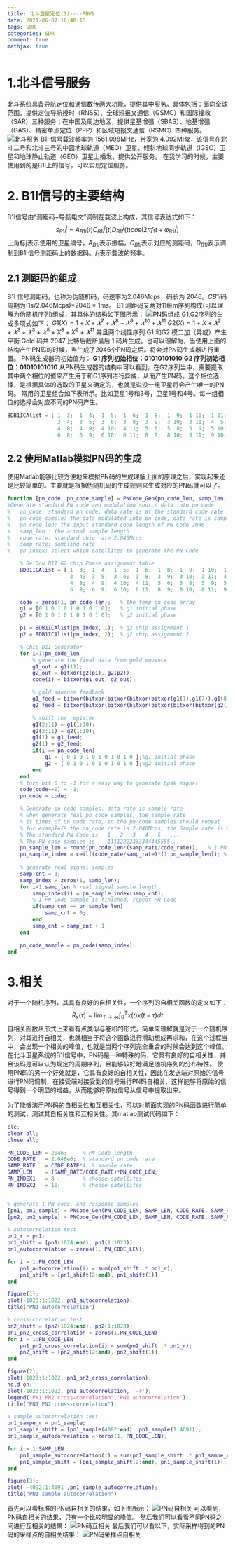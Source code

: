 ```yaml
---
title: 北斗卫星定位(1)----PN码
date: 2021-06-07 16:48:15
tags: SDR
categories: SDR
comment: true
mathjax: true
---
```

# 1.北斗信号服务
北斗系统具备导航定位和通信数传两大功能，提供其中服务。具体包括：面向全球范围，提供定位导航授时（RNSS）、全球短报文通信（GSMC）和国际搜救（SAR）三种服务；在中国及周边地区，提供星基增强（SBAS）、地基增强（GAS）、精密单点定位（PPP）和区域短报文通信（RSMC）四种服务。
![北斗服务](北斗卫星定位-1-PN码/PN码互相关.png)
B1I 信号载波频率为 1561.098MHz，带宽为 4.092MHz，该信号在北斗二号和北斗三号的中圆地球轨道（MEO）卫星、倾斜地球同步轨道（IGSO）卫星和地球静止轨道（GEO）卫星上播发，提供公开服务。
在我学习的时候，主要使用到的是B1I上的信号，可以实现定位服务。

# 2. B1I信号的主要结构
B1I信号由“测距码+导航电文”调制在载波上构成，其信号表达式如下：
$$
s_{B1I}^{j}=A_{B1I}(t)C_{B1I}^{j}(t)D_{B1I}^{j}(t)cos(2\pi f_{1}t + \varphi_{B1I}^{j})
$$
上角标j表示使用的卫星编号，$A_{B1I}$表示振幅，$C_{B1I}$表示对应的测距码，$D_{B1I}$表示调制到B1I信号测距码上的数据码。$f_{1}$表示载波的频率。

## 2.1 测距码的组成
B1I 信号测距码，也称为伪随机码，码速率为2.046Mcps，码长为 2046。𝐶𝐵1𝐼码周期为(1s/2.046Mcps)\*2046 = 1ms。
B1I测距码又两对11级m序列构成(可以理解为伪随机序列)组成，其具体的结构如下图所示：
![PN码组成](北斗卫星定位-1-PN码/PN码组成.png)
G1,G2序列的生成多项式如下：
$G1(X) = 1 + X + 𝑋^7 + 𝑋^8 + 𝑋^9 + 𝑋^{10} + 𝑋^{11}$
$G2(X) = 1 + X + 𝑋^2 + 𝑋^3 + 𝑋^3 + 𝑋^5 + X^8 + X^9 + 𝑋^{11}$
并且两个线性序列 G1 和G2 模二加（异或）产生平衡 Gold 码共 2047 比特后截断最后 1 码片生成。也可以理解为，当使用上面的结构产生PN码的时候，当生成了2046个PN码之后。将会对PN码生成器进行重置。
PN码生成器的初始值为：
**G1 序列初始相位：01010101010**
**G2 序列初始相位：01010101010**
从PN码生成器的结构中可以看到，在G2序列当中，需要提取其中两个相位的值来产生用于和G1序列进行异或，从而产生PN码。这个相位选择，是根据具体的选取的卫星来确定的，也就是说没一组卫星将会产生唯一的PN码。
常用的卫星组合如下表所示。比如卫星1号和3号，卫星1号和4号。每一组相位的选择会对应不同的PN码产生。
```c
BDB1ICAlist = [ 1  3;  1  4;  1  5;  1  6;  1  8;  1  9;  1 10;  1 11;  2  7; ...
                3  4;  3  5;  3  6;  3  8;  3  9;  3 10;  3 11;  4  5;  4  6; ...
                4  8;  4  9;  4 10;  4 11;  5  6;  5  8;  5  9;  5 10;  5 11; ...
                6  8;  6  9;  6 10;  6 11;  8  9;  8 10;  8 11;  9 10;  9 11; 10 11];
```

## 2.2 使用Matlab模拟PN码的生成
使用Matlab能够比较方便地来模拟PN码的生成理解上面的原理之后，实现起来还是比较简单的。主要就是根据伪随机码的生成规则来生成对应的PN码就可以了。

```matlab
function [pn_code, pn_code_sample] = PNCode_Gen(pn_code_len, samp_len, code_rate, samp_rate, pn_index)
%Generate standard PN code and modulation source data into pn code
%   pn_code: standard pn code, data rate is at the standard code rate of 2.046Mcps
%   pn_code_sample: the data modulated into pn code, data rate is sample rate
%   pn_code_len: the input standard code length of PN Code 2046
%   samp_len : the actual sample length
%   code rate: standard chip rate 2.046Mcps
%   samp_rate: sampling rate
%   pn_index: select which satellites to generate the PN Code

    % BeiDou B1I G2 chip Phase assignment table
    BDB1ICAlist = [ 1  3;  1  4;  1  5;  1  6;  1  8;  1  9;  1 10;  1 11;  2  7; ...
                    3  4;  3  5;  3  6;  3  8;  3  9;  3 10;  3 11;  4  5;  4  6; ...
                    4  8;  4  9;  4 10;  4 11;  5  6;  5  8;  5  9;  5 10;  5 11; ...
                    6  8;  6  9;  6 10;  6 11;  8  9;  8 10;  8 11;  9 10;  9 11; 10 11];

    code = zeros(1, pn_code_len);   % the temp pn_code array
    g1 = [0 1 0 1 0 1 0 1 0 1 0];   % g1 initial phase
    g2 = [0 1 0 1 0 1 0 1 0 1 0];   % g2 initial phase

    p1 = BDB1ICAlist(pn_index, 1);  % g2 chip assignment 1
    p2 = BDB1ICAlist(pn_index, 2);  % g2 chip assignment 2

    % Chip B1I Generator
    for i=1:pn_code_len
        % generate the final data from gold squence
        g1_out = g1(11);
        g2_out = bitxor(g2(p1), g2(p2));
        code(i) = bitxor(g1_out, g2_out);

        % gold squence feedback
        g1_feed = bitxor(bitxor(bitxor(bitxor(bitxor(g1(1),g1(7)),g1(8)),g1(9)),g1(10)),g1(11));
        g2_feed = bitxor(bitxor(bitxor(bitxor(bitxor(bitxor(bitxor(g2(1),g2(2)),g2(3)),g2(4)),g2(5)),g2(8)),g2(9)),g2(11));

        % shift the register
        g1(2:11) = g1(1:10);
        g2(2:11) = g2(1:10);
        g1(1) = g1_feed;
        g2(1) = g2_feed;
        if(i == pn_code_len)
            g1 = [ 0 1 0 1 0 1 0 1 0 1 0 ];%g1 initial phase
            g2 = [ 0 1 0 1 0 1 0 1 0 1 0 ];%g2 initial phase
        end
    end
    % turn bit 0 to -1 for a easy way to generate bpsk signal
    code(code==0) = -1;
    pn_code = code;

    % Generate pn code samples, data rate is sample rate
    % when generate real pn code samples, the sample rate 
    % is times of pn_code rate, so the pn_code samples should repeat
    % for example£º the pn_code rate is 2.046Mcps, the Sample rate is 8.184Mcps
    % The standard PN Code is   1   2   3   4   5   ...
    % The PN_code samples is    11112222333344445555...
    pn_sample_len = round(pn_code_len*(samp_rate/code_rate));   % 1 PN Code in sample rate
    pn_sample_index = ceil((code_rate/samp_rate)*(1:pn_sample_len)); % 1 PN Code samples index
    
    % generate real signal samples
    samp_cnt = 1;
    samp_index = zeros(1, samp_len);
    for i=1:samp_len % real signal sample length
        samp_index(i) = pn_sample_index(samp_cnt);
        % 1 PN Code sample is finished, repeat PN Code
        if(samp_cnt == pn_sample_len)
            samp_cnt = 0;
        end
        samp_cnt = samp_cnt + 1;
    end

    pn_code_sample = pn_code(samp_index);
end
```

# 3.相关
对于一个随机序列，其具有良好的自相关性，一个序列的自相关函数的定义如下：
$$R_{x}(\tau)=\lim_{T\rightarrow \infty }\int_{0}^{T}x(t)x(t-\tau )dt$$自相关函数从形式上来看有点类似与卷积的形式，简单来理解就是对于一个随机序列，对其进行自相关，也就相当于将这个函数进行滑动想成再求和，在这个过程当中，会出现一个相关的峰值，也就是当两个序列完全重合的时候会达到这个峰值。
在北斗卫星系统的B1I信号中，PN码是一种特殊的码，它具有良好的自相关性，并且该码是可以认为规定的周期序列，且能够较好地满足随机序列的分布特性。
使用PN码的另一个好处就是，它具有良好的自相关性，因此在发送端对原始的信号进行PN码调制，在接受端对接受到的信号进行PN码自相关，这样能够将原始的信号得到一个明显的增益，从而能够将原始信号从信号中提取出来。

为了能够演示PN码的自相关性和互相关性，可以对前面实现的PN码函数进行简单的测试，测试其自相关性和互相关性。其matlab测试代码如下：
```matlab
clc;
clear all;
close all;

PN_CODE_LEN = 2046;     % PN Code length
CODE_RATE   = 2.046e6;  % standard pn code rate
SAMP_RATE   = CODE_RATE*4; % sample rate
SAMP_LEN    = (SAMP_RATE/CODE_RATE)*PN_CODE_LEN;
PN_INDEX1   = 8 ;       % choose satellites 
PN_INDEX2   = 10;       % choose satellites 


% generate 1 PN code, and response samples
[pn1, pn1_sample] = PNCode_Gen(PN_CODE_LEN, SAMP_LEN, CODE_RATE, SAMP_RATE, PN_INDEX1);
[pn2, pn2_sample] = PNCode_Gen(PN_CODE_LEN, SAMP_LEN, CODE_RATE, SAMP_RATE, PN_INDEX2);

% autocorrelation test
pn1_r = pn1;
pn1_shift = [pn1(1024:end), pn1(1:1023)];
pn1_autocorrelation = zeros(1, PN_CODE_LEN);

for i = 1:PN_CODE_LEN
    pn1_autocorrelation(i) = sum(pn1_shift .* pn1_r);
    pn1_shift = [pn1_shift(2:end), pn1_shift(1)];
end

figure(1);
plot(-1023:1:1022, pn1_autocorrelation);
title("PN1 autocorrelation")

% cross-correlation test
pn2_shift = [pn2(1024:end), pn2(1:1023)];
pn1_pn2_cross_correlation = zeros(1,PN_CODE_LEN);
for i = 1:PN_CODE_LEN
    pn1_pn2_cross_correlation(i) = sum(pn2_shift .* pn1_r);
    pn2_shift = [pn2_shift(2:end), pn2_shift(1)];
end

figure(2);
plot(-1023:1:1022, pn1_pn2_cross_correlation);
hold on;
plot(-1023:1:1022, pn1_autocorrelation, '-r');
legend('PN1 PN2 cross-correlation','PN1 autocorrelation');
title("PN1 PN2 cross-correlation");

% sample autocorrelation test
pn1_sampe_r = pn1_sample;
pn1_sample_shift = [pn1_sample(4092:end), pn1_sample(1:4091)];
pn1_sample_autocorrelation = zeros(1, PN_CODE_LEN);

for i = 1:SAMP_LEN
    pn1_sample_autocorrelation(i) = sum(pn1_sample_shift .* pn1_sampe_r);
    pn1_sample_shift = [pn1_sample_shift(2:end), pn1_sample_shift(1)];
end

figure(3);
plot( -4092:1:4091 ,pn1_sample_autocorrelation);
title("PN1 sample autocorrelation")
```
首先可以看标准的PN码自相关的结果，如下图所示：
![PN码自相关](北斗卫星定位-1-PN码/PN码自相关.png)
可以看到，PN码自相关的结果，只有一个比较明显的峰值。
然后我们可以看看不同PN码之间进行互相关的结果：
![PN码互相关](北斗卫星定位-1-PN码/PN码互相关.png)
最后我们可以看以下，实际采样得到的PN码的采样点的自相关结果：
![PN码采样点自相关](北斗卫星定位-1-PN码/PN码采样点自相关.png)